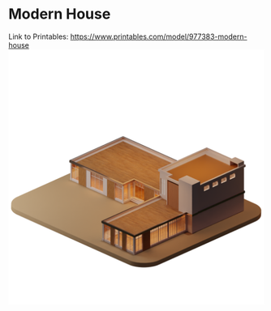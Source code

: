 # Modern House
Link to Printables: https://www.printables.com/model/977383-modern-house
![Render](https://github.com/amoghagrawal/modernhouse/blob/main/Render.png)
